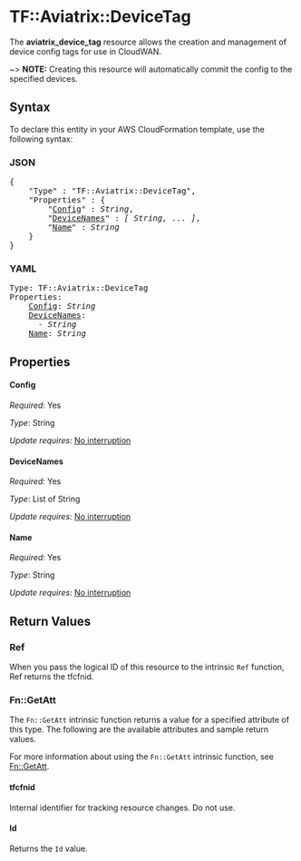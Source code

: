 # TF::Aviatrix::DeviceTag

The **aviatrix_device_tag** resource allows the creation and management of device config tags for use in CloudWAN.

~> **NOTE:** Creating this resource will automatically commit the config to the specified devices.

## Syntax

To declare this entity in your AWS CloudFormation template, use the following syntax:

### JSON

<pre>
{
    "Type" : "TF::Aviatrix::DeviceTag",
    "Properties" : {
        "<a href="#config" title="Config">Config</a>" : <i>String</i>,
        "<a href="#devicenames" title="DeviceNames">DeviceNames</a>" : <i>[ String, ... ]</i>,
        "<a href="#name" title="Name">Name</a>" : <i>String</i>
    }
}
</pre>

### YAML

<pre>
Type: TF::Aviatrix::DeviceTag
Properties:
    <a href="#config" title="Config">Config</a>: <i>String</i>
    <a href="#devicenames" title="DeviceNames">DeviceNames</a>: <i>
      - String</i>
    <a href="#name" title="Name">Name</a>: <i>String</i>
</pre>

## Properties

#### Config

_Required_: Yes

_Type_: String

_Update requires_: [No interruption](https://docs.aws.amazon.com/AWSCloudFormation/latest/UserGuide/using-cfn-updating-stacks-update-behaviors.html#update-no-interrupt)

#### DeviceNames

_Required_: Yes

_Type_: List of String

_Update requires_: [No interruption](https://docs.aws.amazon.com/AWSCloudFormation/latest/UserGuide/using-cfn-updating-stacks-update-behaviors.html#update-no-interrupt)

#### Name

_Required_: Yes

_Type_: String

_Update requires_: [No interruption](https://docs.aws.amazon.com/AWSCloudFormation/latest/UserGuide/using-cfn-updating-stacks-update-behaviors.html#update-no-interrupt)

## Return Values

### Ref

When you pass the logical ID of this resource to the intrinsic `Ref` function, Ref returns the tfcfnid.

### Fn::GetAtt

The `Fn::GetAtt` intrinsic function returns a value for a specified attribute of this type. The following are the available attributes and sample return values.

For more information about using the `Fn::GetAtt` intrinsic function, see [Fn::GetAtt](https://docs.aws.amazon.com/AWSCloudFormation/latest/UserGuide/intrinsic-function-reference-getatt.html).

#### tfcfnid

Internal identifier for tracking resource changes. Do not use.

#### Id

Returns the <code>Id</code> value.

